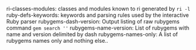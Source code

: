 ri-classes-modules: classes and modules known to ri generated by `ri -l`
ruby-defs-keywords: keywords and parsing rules used by the interactive Ruby parser
rubygems-dash-version: Output listing of raw rubygems command `gem search ''` 
rubygems-name-version: List of rubygems with name and version delimited by dash
rubygems-names-only: A list of rubygems names only and nothing else..
